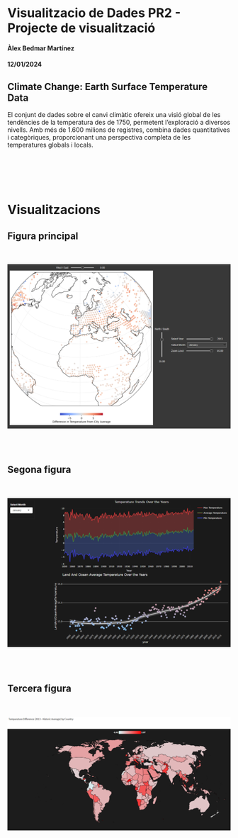 <div id="header">

# Visualitzacio de Dades PR2 - Projecte de visualització

#### Àlex Bedmar Martínez

#### 12/01/2024

</div>

<div id="climate-change-earth-surface-temperature-data" class="section level2">

## Climate Change: Earth Surface Temperature Data

El conjunt de dades sobre el canvi climàtic ofereix una visió global de les tendències de la temperatura des de 1750, permetent l’exploració a diversos nivells. Amb més de 1.600 milions de registres, combina dades quantitatives i categòriques, proporcionant una perspectiva completa de les temperatures globals i locals.


<br/><br/>
<br/><br/>

# Visualitzacions

## Figura principal
<br/><br/>
<img src='images/Main.png' width='900'>

<br/><br/>
## Segona figura
<br/><br/>
<img src='images/Secondary.png' width='900'>

<br/><br/>
## Tercera figura
<br/><br/>
<img src='images/Tertiary.png' width='900'>

<br/><br/>
